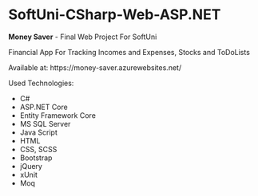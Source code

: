 # SoftUni-CSharp-Web-ASP.NET
 <p><strong>Money Saver</strong> - Final Web Project For SoftUni</p>
 <p>Financial App For Tracking Incomes and Expenses, Stocks and ToDoLists</p>
 Available at: https://money-saver.azurewebsites.net/


Used Technologies: 
<ul>
 <li>C#</li>
<li>ASP.NET Core</li>
<li>Entity Framework Core</li>
<li>MS SQL Server</li>
 <li>Java Script</li>
 <li>HTML</li>
 <li>CSS, SCSS</li>
<li>Bootstrap</li>
<li>jQuery</li>
<li>xUnit</li>
<li>Moq</li>
</ul>

